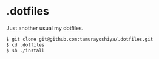 # .dotfiles

Just another usual my dotfiles.

```sh
$ git clone git@github.com:tamurayoshiya/.dotfiles.git
$ cd .dotfiles
$ sh ./install
```
